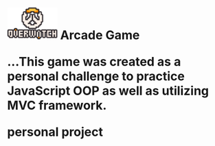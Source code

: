 
<h1> 
  <img src="https://github.com/briandhkim/8-bit-game/blob/master/images/owlogo.png?raw=true" height="75">
  Arcade Game

...This game was created as a personal challenge to practice JavaScript OOP as well as utilizing MVC framework.



personal project
